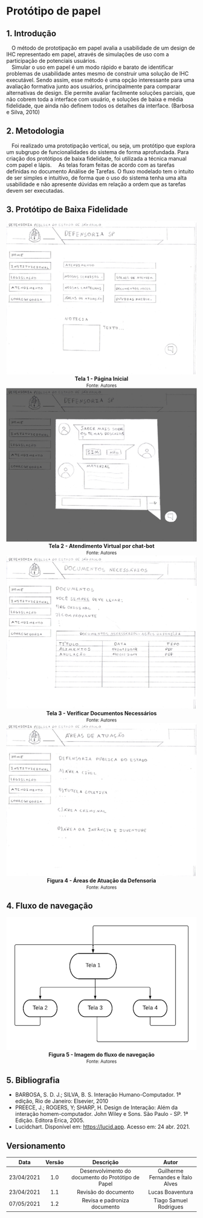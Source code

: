 # Protótipo de papel

## 1. Introdução

&emsp;O método de prototipação em papel avalia a usabilidade de um design de IHC representado em papel, através de simulações de uso com a participação de potenciais usuários.  
&emsp;Simular o uso em papel é um modo rápido e barato de identificar problemas de usabilidade antes mesmo de construir uma solução de IHC executável. Sendo assim, esse método é uma opção interessante para uma avaliação formativa junto aos usuários, principalmente para comparar alternativas de design. Ele permite avaliar facilmente soluções parciais, que não cobrem toda a interface com usuário, e soluções de baixa e média fidelidade, que ainda não definem todos os detalhes da interface. (Barbosa e Silva, 2010)

## 2. Metodologia

&emsp;Foi realizado uma prototipação vertical, ou seja, um protótipo que explora um subgrupo de funcionalidades do sistema de forma aprofundada. Para criação dos protótipos de baixa fidelidade, foi utilizada a técnica manual com papel e lápis.
&emsp;As telas foram feitas de acordo com as tarefas definidas no documento Análise de Tarefas. O fluxo modelado tem o intuito de ser simples e intuitivo, de forma que o uso do sistema tenha uma alta usabilidade e não apresente dúvidas em relação a ordem que as tarefas devem ser executadas.

## 3. Protótipo de Baixa Fidelidade

<img src="../../../assets/prototipo/baixa-fidelidade-home.jpg">
<figcaption align="center">
    <b>Tela 1 - Página Inicial</b>
</figcaption>


<figcaption align="center">
    <small>Fonte: Autores</small>
</figcaption>

<img src="../../../assets/prototipo/baixa-fidelidade-chat.jpg">
<figcaption align="center">
    <b>Tela 2 - Atendimento Virtual por chat-bot</b>
</figcaption>


<figcaption align="center">
    <small>Fonte: Autores</small>
</figcaption>

<img src="../../../assets/prototipo/baixa-fidelidade-documentos.jpg">
<figcaption align="center">
    <b>Tela 3 - Verificar Documentos Necessários</b>
</figcaption>


<figcaption align="center">
    <small>Fonte: Autores</small>
</figcaption>

<img src="../../../assets/prototipo/baixa-fidelidade-areas-de-atuacao.jpg">
<figcaption align="center">
    <b>Figura 4 - Áreas de Atuação da Defensoria</b>
</figcaption>


<figcaption align="center">
    <small>Fonte: Autores</small>
</figcaption>

## 4. Fluxo de navegação

<img src="../../../assets/prototipo/baixa-fidelidade-fluxo.png">
<figcaption align="center" >
    <b>Figura 5 - Imagem do fluxo de navegação</b>
</figcaption>
<figcaption align="center">
    <small>Fonte: Autores</small>
</figcaption>

## 5. Bibliografia

- BARBOSA, S. D. J.; SILVA, B. S. Interação Humano-Computador. 1ª edição, Rio de Janeiro: Elsevier, 2010
- PREECE, J.; ROGERS, Y; SHARP, H. Design de Interação: Além da interação homem-computador. John Wiley e Sons. São Paulo - SP. 1ª Edição. Editora Erica, 2005.
- Lucidchart. Disponível em: <https://lucid.app>. Acesso em: 24 abr. 2021.

## Versionamento

|    Data    | Versão |                     Descrição                      |               Autor               |
| :--------: | :----: | :------------------------------------------------: | :-------------------------------: |
| 23/04/2021 |  1.0   | Desenvolvimento do documento do Protótipo de Papel | Guilherme Fernandes e Ítalo Alves |
| 23/04/2021 |  1.1   | Revisão do documento | Lucas Boaventura |
| 07/05/2021 |  1.2   | Revisa e padroniza documento | Tiago Samuel Rodrigues |
